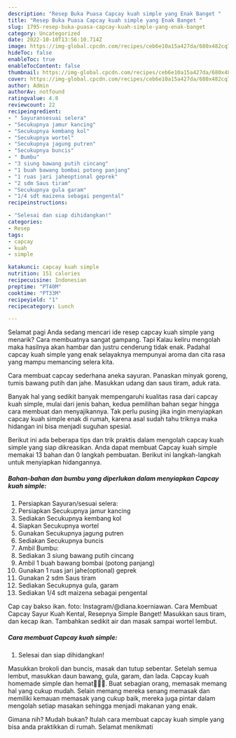 ```yaml
---
description: "Resep Buka Puasa Capcay kuah simple yang Enak Banget "
title: "Resep Buka Puasa Capcay kuah simple yang Enak Banget "
slug: 1795-resep-buka-puasa-capcay-kuah-simple-yang-enak-banget
category: Uncategorized
date: 2022-10-10T13:56:10.714Z
image: https://img-global.cpcdn.com/recipes/ceb6e10a15a427da/680x482cq70/capcay-kuah-simple-foto-resep-utama.jpg
hideToc: false
enableToc: true
enableTocContent: false
thumbnail: https://img-global.cpcdn.com/recipes/ceb6e10a15a427da/680x482cq70/capcay-kuah-simple-foto-resep-utama.jpg
cover: https://img-global.cpcdn.com/recipes/ceb6e10a15a427da/680x482cq70/capcay-kuah-simple-foto-resep-utama.jpg
author: Admin
authorAv: notfound
ratingvalue: 4.8
reviewcount: 22
recipeingredient:
- " Sayuransesuai selera"
- "Secukupnya jamur kancing"
- "Secukupnya kembang kol"
- "Secukupnya wortel"
- "Secukupnya jagung putren"
- "Secukupnya buncis"
- " Bumbu"
- "3 siung bawang putih cincang"
- "1 buah bawang bombai potong panjang"
- "1 ruas jari jaheoptional geprek"
- "2 sdm Saus tiram"
- "Secukupnya gula garam"
- "1/4 sdt maizena sebagai pengental"
recipeinstructions:

- "Selesai dan siap dihidangkan!"
categories:
- Resep
tags:
- capcay
- kuah
- simple

katakunci: capcay kuah simple 
nutrition: 151 calories
recipecuisine: Indonesian
preptime: "PT40M"
cooktime: "PT33M"
recipeyield: "1"
recipecategory: Lunch

---
```



Selamat pagi Anda sedang mencari ide resep capcay kuah simple yang menarik? Cara membuatnya sangat gampang. Tapi Kalau keliru mengolah maka hasilnya akan hambar dan justru cenderung tidak enak. Padahal capcay kuah simple yang enak selayaknya mempunyai aroma dan cita rasa yang mampu memancing selera kita.


Cara membuat capcay sederhana aneka sayuran. Panaskan minyak goreng, tumis bawang putih dan jahe. Masukkan udang dan saus tiram, aduk rata.

Banyak hal yang sedikit banyak mempengaruhi kualitas rasa dari capcay kuah simple, mulai dari jenis bahan, kedua pemilihan bahan segar hingga cara membuat dan menyajikannya. Tak perlu pusing jika ingin menyiapkan capcay kuah simple enak di rumah, karena asal sudah tahu triknya maka hidangan ini bisa menjadi suguhan spesial.


Berikut ini ada beberapa tips dan trik praktis dalam mengolah capcay kuah simple yang siap dikreasikan. Anda dapat membuat Capcay kuah simple memakai 13 bahan dan 0 langkah pembuatan. Berikut ini langkah-langkah untuk menyiapkan hidangannya.

<!--inarticleads1-->

##### Bahan-bahan dan bumbu yang diperlukan dalam menyiapkan Capcay kuah simple:

1. Persiapkan  Sayuran/sesuai selera:
1. Persiapkan Secukupnya jamur kancing
1. Sediakan Secukupnya kembang kol
1. Siapkan Secukupnya wortel
1. Gunakan Secukupnya jagung putren
1. Sediakan Secukupnya buncis
1. Ambil  Bumbu:
1. Sediakan 3 siung bawang putih cincang
1. Ambil 1 buah bawang bombai (potong panjang)
1. Gunakan 1 ruas jari jahe(optional) geprek
1. Gunakan 2 sdm Saus tiram
1. Sediakan Secukupnya gula, garam
1. Sediakan 1/4 sdt maizena sebagai pengental


Cap cay bakso ikan. foto: Instagram/@diana.koerniawan. Cara Membuat Capcay Sayur Kuah Kental, Resepnya Simple Banget! Masukkan saus tiram, dan kecap ikan. Tambahkan sedikit air dan masak sampai wortel lembut. 

<!--inarticleads2-->

##### Cara membuat Capcay kuah simple:


1. Selesai dan siap dihidangkan!

Masukkan brokoli dan buncis, masak dan tutup sebentar. Setelah semua lembut, masukkan daun bawang, gula, garam, dan lada. Capcay kuah homemade simple dan hemat👩‍🍳😂. Buat sebagian orang, memasak memang hal yang cukup mudah. Selain memang mereka senang memasak dan memiliki kemauan memasak yang cukup baik, mereka juga pintar dalam mengolah setiap masakan sehingga menjadi makanan yang enak. 

Gimana nih? Mudah bukan? Itulah cara membuat capcay kuah simple yang bisa anda praktikkan di rumah. Selamat menikmati
